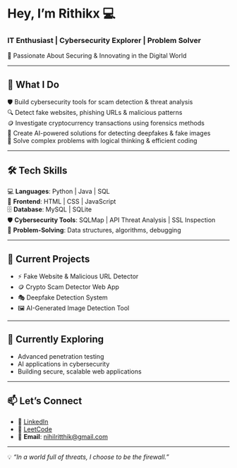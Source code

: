 # Hey, I’m Rithikx 💻 
### IT Enthusiast | Cybersecurity Explorer | Problem Solver  

🔐 Passionate About Securing & Innovating in the Digital World  

---

## 🚀 What I Do  
🛡️ Build cybersecurity tools for scam detection & threat analysis  
🔍 Detect fake websites, phishing URLs & malicious patterns  
🪙 Investigate cryptocurrency transactions using forensics methods  
🤖 Create AI-powered solutions for detecting deepfakes & fake images  
🧩 Solve complex problems with logical thinking & efficient coding  

---

## 🛠 Tech Skills  
💻 **Languages**: Python | Java | SQL  
🎨 **Frontend**: HTML | CSS | JavaScript  
🗄 **Database**: MySQL | SQLite  
🛡 **Cybersecurity Tools**: SQLMap | API Threat Analysis | SSL Inspection  
🧠 **Problem-Solving**: Data structures, algorithms, debugging  

---

## 📌 Current Projects  
- ⚡ Fake Website & Malicious URL Detector  
- 🪙 Crypto Scam Detector Web App  
- 🎭 Deepfake Detection System  
- 🖼 AI-Generated Image Detection Tool  

---

## 🌱 Currently Exploring  
- Advanced penetration testing  
- AI applications in cybersecurity  
- Building secure, scalable web applications  

---

## 📫 Let’s Connect  
- 💼 [LinkedIn](www.linkedin.com/in/ritthikt)  
- 🧩 [LeetCode](https://leetcode.com/u/ritthik_t/)  
- 📧 **Email**: nihilritthik@gmail.com  

---

💡 *“In a world full of threats, I choose to be the firewall.”*  

